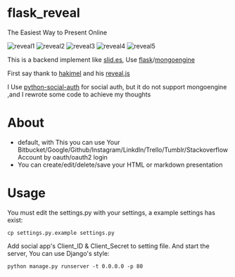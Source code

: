 flask_reveal
============

The Easiest Way to Present Online

![reveal1](https://user-images.githubusercontent.com/841395/31399109-c5bc613e-adb0-11e7-9ad8-0710164385e4.png)
![reveal2](https://user-images.githubusercontent.com/841395/31399110-c5f48e9c-adb0-11e7-9fae-5eef840ca440.png)
![reveal3](https://user-images.githubusercontent.com/841395/31399111-c63c43cc-adb0-11e7-9d77-68358f9a9559.png)
![reveal4](https://user-images.githubusercontent.com/841395/31399113-c68439de-adb0-11e7-85dd-c8c00cb30c2b.png)
![reveal5](https://user-images.githubusercontent.com/841395/31399114-c6be7ec8-adb0-11e7-9241-b6405be5b6.png)

This is a backend implement like [slid.es](http://slid.es), Use [flask](https://github.com/mitsuhiko/flask)/[mongoengine](https://github.com/MongoEngine/mongoengine)

First say thank to [hakimel](https://github.com/hakimel) and his [reveal.js](https://github.com/hakimel/reveal.js)

I Use [python-social-auth](https://github.com/omab/python-social-auth) for social auth, but it do not support mongoengine ,and I rewrote some code to achieve my thoughts

About
=====

* default, with This you can use Your Bitbucket/Google/Github/Instagram/Linkdln/Trello/Tumblr/Stackoverflow Account by oauth/oauth2 login
* You can create/edit/delete/save your HTML or markdown presentation

Usage
=====

You must edit the settings.py with your settings, a example settings has exist:

    cp settings.py.example settings.py

Add social app's Client_ID & Client_Secret to setting file. And start the server, You can use Django's style:

    python manage.py runserver -t 0.0.0.0 -p 80

